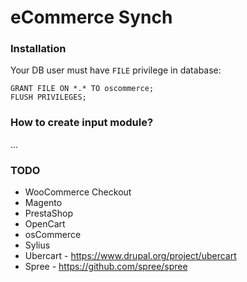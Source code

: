 # eCommerce Synch

### Installation

Your DB user must have `FILE` privilege in database:

```
GRANT FILE ON *.* TO oscommerce;
FLUSH PRIVILEGES;
```

### How to create input module?

...

### TODO

* WooCommerce Checkout
* Magento
* PrestaShop
* OpenCart
* osCommerce
* Sylius
* Ubercart - https://www.drupal.org/project/ubercart 
* Spree - https://github.com/spree/spree
